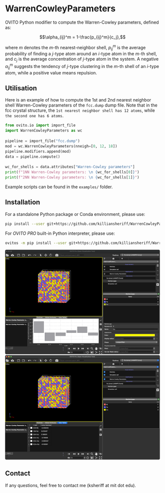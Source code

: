 # WarrenCowleyParameters
OVITO Python modifier to compute the Warren-Cowley parameters, defined as:

$$\alpha_{ij}^m = 1-\frac{p_{ij}^m}{c_j},$$ 

where $m$ denotes the $m$-th nearest-neighbor shell, $p_{ij}^m$ is the average probability of finding a $j$-type atom around an $i$-type atom in the $m$-th shell, and $c_j$ is the average concentration of $j$-type atom in the system. 
A negative $\alpha_{ij}^m$ suggests the tendency of $j$-type clustering in the $m$-th shell of an $i$-type atom, while a positive value means repulsion.

## Utilisation 

Here is an example of how to compute the 1st and 2nd nearest neighbor shell Warren-Cowley parameters of the ``fcc.dump`` dump file. Note that in the fcc crystal structure, the ``1st nearest neighbor shell has 12 atoms``, while ``the second one has 6 atoms``. 

```python
from ovito.io import import_file
import WarrenCowleyParameters as wc

pipeline = import_file("fcc.dump")
mod = wc.WarrenCowleyParameters(nneigh=[0, 12, 18])
pipeline.modifiers.append(mod)
data = pipeline.compute()

wc_for_shells = data.attributes["Warren-Cowley parameters"]
print(f"1NN Warren-Cowley parameters: \n {wc_for_shells[0]}")
print(f"2NN Warren-Cowley parameters: \n {wc_for_shells[1]}")
```
Example scripts can be found in the ``examples/`` folder.

## Installation
For a standalone Python package or Conda environment, please use:
```bash
pip install --user git+https://github.com/killiansheriff/WarrenCowleyParameters.git
```

For *OVITO PRO* built-in Python interpreter, please use:
```bash
ovitos -m pip install --user git+https://github.com/killiansheriff/WarrenCowleyParameters.git
``` 

![](media/wc_bar_plot.png)
![](media/wc_table.png)

## Contact
If any questions, feel free to contact me (ksheriff at mit dot edu).
